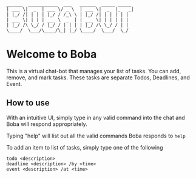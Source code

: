 ````
______  ___________  ___   ______  _____ _____ 
| ___ \|  _  | ___ \/ _ \  | ___ \|  _  |_   _|
| |_/ /| | | | |_/ / /_\ \ | |_/ /| | | | | |  
| ___ \| | | | ___ \  _  | | ___ \| | | | | |  
| |_/ /\ \_/ / |_/ / | | | | |_/ /\ \_/ / | |  
\____/  \___/\____/\_| |_/ \____/  \___/  \_/
````

# Welcome to Boba

This is a virtual chat-bot that manages your list of tasks.
You can add, remove, and mark tasks. These tasks are separate
Todos, Deadlines, and Event.

## How to use

With an intuitive UI, simply type in any valid command into the chat
and Boba will respond appropriately.

Typing "help" will list out all the valid commands Boba responds to
``
help
``

To add an item to list of tasks, simply type one of the following
```
todo <description>
deadline <description> /by <time>
event <description> /at <time>
```